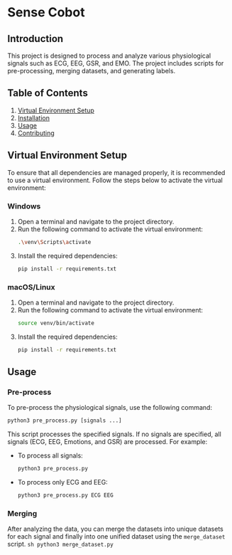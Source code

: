 # Sense Cobot

## Introduction
This project is designed to process and analyze various physiological signals such as ECG, EEG, GSR, and EMO. The project includes scripts for pre-processing, merging datasets, and generating labels.

## Table of Contents
1. [Virtual Environment Setup](#virtual-environment-setup)
2. [Installation](#installation)
3. [Usage](#usage)
4. [Contributing](#contributing)

## Virtual Environment Setup
To ensure that all dependencies are managed properly, it is recommended to use a virtual environment. Follow the steps below to activate the virtual environment:
### Windows
1. Open a terminal and navigate to the project directory.
2. Run the following command to activate the virtual environment:
	```sh
	.\venv\Scripts\activate
	```
3. Install the required dependencies:
	```sh
	pip install -r requirements.txt
	```

### macOS/Linux
1. Open a terminal and navigate to the project directory.
2. Run the following command to activate the virtual environment:
	```sh
	source venv/bin/activate
	```
3. Install the required dependencies:
	```sh
	pip install -r requirements.txt
	```
## Usage

### Pre-process
To pre-process the physiological signals, use the following command:
```sh
python3 pre_process.py [signals ...]
```
This script processes the specified signals. If no signals are specified, all signals (ECG, EEG, Emotions, and GSR) are processed. For example:
- To process all signals:
	```sh
	python3 pre_process.py
	```
- To process only ECG and EEG:
	```sh
	python3 pre_process.py ECG EEG
	```

### Merging
After analyzing the data, you can merge the datasets into unique datasets for each signal and finally into one unified dataset using the `merge_dataset` script.
	```sh
	python3 merge_dataset.py
	```